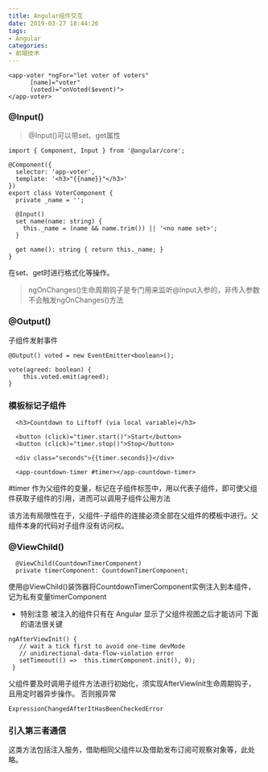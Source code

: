 ```yaml
---
title: Angular组件交互
date: 2019-03-27 18:44:26
tags: 
- Angular
categories: 
- 前端技术
---
```

```
<app-voter *ngFor="let voter of voters"
      [name]="voter"
      (voted)="onVoted($event)">
</app-voter>
```
###  @Input()
    
>@Input()可以带set、get属性

```
import { Component, Input } from '@angular/core';

@Component({
  selector: 'app-voter',
  template: '<h3>"{{name}}"</h3>'
})
export class VoterComponent {
  private _name = '';

  @Input()
  set name(name: string) {
    this._name = (name && name.trim()) || '<no name set>';
  }

  get name(): string { return this._name; }
}
```
在set、get时进行格式化等操作。

>ngOnChanges()生命周期钩子是专门用来监听@Input入参的，非传入参数不会触发ngOnChanges()方法

###  @Output()
子组件发射事件
```
@Output() voted = new EventEmitter<boolean>();

vote(agreed: boolean) {
    this.voted.emit(agreed);
}
```
### 模板标记子组件
```
  <h3>Countdown to Liftoff (via local variable)</h3>
  
  <button (click)="timer.start()">Start</button>
  <button (click)="timer.stop()">Stop</button>
  
  <div class="seconds">{{timer.seconds}}</div>
  
  <app-countdown-timer #timer></app-countdown-timer>
```
#timer 作为父组件的变量，标记在子组件标签中，用以代表子组件，即可使父组件获取子组件的引用，进而可以调用子组件公用方法

该方法有局限性在于，父组件-子组件的连接必须全部在父组件的模板中进行。父组件本身的代码对子组件没有访问权。

### @ViewChild()

```
  @ViewChild(CountdownTimerComponent)
  private timerComponent: CountdownTimerComponent;
```
使用@ViewChild()装饰器将CountdownTimerComponent实例注入到本组件，记为私有变量timerComponent

* 特别注意
 被注入的组件只有在 Angular 显示了父组件视图之后才能访问
 下面的语法很关键

 ```
ngAfterViewInit() {
    // wait a tick first to avoid one-time devMode
    // unidirectional-data-flow-violation error
    setTimeout(() =>  this.timerComponent.init(), 0);
  }
 ```
 父组件要及时调用子组件方法进行初始化，须实现AfterViewInit生命周期钩子，且用定时器异步操作。
 否则报异常
 ```
ExpressionChangedAfterItHasBeenCheckedError
 ```
### 引入第三者通信
这类方法包括注入服务，借助相同父组件以及借助发布订阅可观察对象等，此处略。